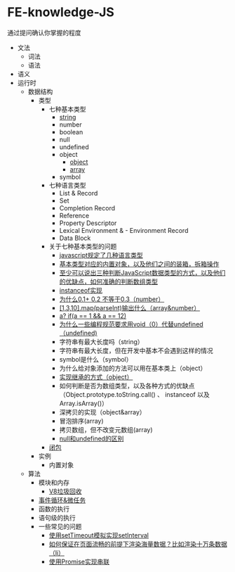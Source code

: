 # FE-knowledge-JS
通过提问确认你掌握的程度

- 文法
  - 词法
  - 语法
- 语义
- 运行时
  - 数据结构
      - 类型
          - 七种基本类型
              - [string](https://github.com/Vstar18/FE-knowledge-JS/issues/5)
              - number
              - boolean
              - null
              - undefined
              - object
                  - [object](https://github.com/Vstar18/Learn-Books/issues/24)
                  - [array](https://github.com/Vstar18/FE-knowledge-JS/issues/1)
              - symbol
          - 七种语言类型
              -  List & Record
              - Set
              - Completion Record
              - Reference
              - Property Descriptor
              - Lexical Environment & - Environment Record
              - Data Block
          - 关于七种基本类型的问题
              - [javascript规定了几种语言类型](https://github.com/Vstar18/FE-knowledge-JS/issues/13)
              - [基本类型对应的内置对象，以及他们之间的装箱，拆箱操作](https://github.com/Vstar18/FE-knowledge-JS/issues/14)
              - [至少可以说出三种判断JavaScript数据类型的方式，以及他们的优缺点，如何准确的判断数组类型](https://github.com/Vstar18/FE-knowledge-JS/issues/7)
              - [instanceof实现](https://github.com/Vstar18/FE-knowledge-JS/issues/15)
              - [为什么0.1+ 0.2 不等于0.3（number）](https://github.com/Vstar18/FE-knowledge-JS/issues/4)
              - [[1,3,10].map(parseInt)输出什么（array&number）](https://github.com/Vstar18/FE-knowledge-JS/issues/2)
              - [a? if(a == 1 && a == 12)](https://github.com/Vstar18/FE-knowledge-JS/issues/19)
              - [为什么一些编程规范要求用void（0）代替undefined（undefined)](https://github.com/Vstar18/FE-knowledge-JS/issues/3)
              - 字符串有最大长度吗（string）
               - 字符串有最大长度，但在开发中基本不会遇到这样的情况
              - symbol是什么（symbol）
              - 为什么给对象添加的方法可以用在基本类上（object）
              - [实现继承的方式（object）](https://github.com/Vstar18/FE-knowledge-JS/issues/18)
              - 如何判断是否为数组类型，以及各种方式的优缺点（Object.prototype.toString.call() 、 instanceof 以及 Array.isArray()）
              - 深拷贝的实现（object&array）
              - 冒泡排序(array)
              - 拷贝数组，但不改变元数组(array)
              - [null和undefined的区别](https://github.com/Vstar18/FE-knowledge-JS/issues/12)
          - [闭包](https://github.com/Vstar18/FE-knowledge-JS/issues/24)
      - 实例
          - 内置对象
  - 算法
    - 模块和内存
      - [V8垃圾回收](https://github.com/Vstar18/FE-knowledge-JS/issues/11)
    - [事件循环&微任务](https://github.com/Vstar18/FE-knowledge-JS/issues/10)
    - 函数的执行
    - 语句级的执行
    - 一些常见的问题
      - [使用setTimeout模拟实现setInterval](https://github.com/Vstar18/FE-knowledge-JS/issues/16)
      - [如何保证在页面流畅的前提下渲染海量数据？比如渲染十万条数据（li）](https://github.com/Vstar18/FE-knowledge-JS/issues/17)
      - [使用Promise实现串联](https://github.com/Vstar18/FE-knowledge-JS/issues/18)
